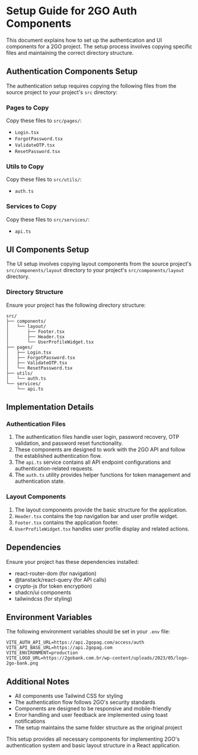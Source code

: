 # Setup Guide for 2GO Auth Components

This document explains how to set up the authentication and UI components for a 2GO project. The setup process involves copying specific files and maintaining the correct directory structure.

## Authentication Components Setup

The authentication setup requires copying the following files from the source project to your project's `src` directory:

### Pages to Copy
Copy these files to `src/pages/`:
- `Login.tsx`
- `ForgotPassword.tsx`
- `ValidateOTP.tsx`
- `ResetPassword.tsx`

### Utils to Copy
Copy these files to `src/utils/`:
- `auth.ts`

### Services to Copy
Copy these files to `src/services/`:
- `api.ts`

## UI Components Setup

The UI setup involves copying layout components from the source project's `src/components/layout` directory to your project's `src/components/layout` directory.

### Directory Structure
Ensure your project has the following directory structure:
```
src/
├── components/
│   └── layout/
│       ├── Footer.tsx
│       ├── Header.tsx
│       └── UserProfileWidget.tsx
├── pages/
│   ├── Login.tsx
│   ├── ForgotPassword.tsx
│   ├── ValidateOTP.tsx
│   └── ResetPassword.tsx
├── utils/
│   └── auth.ts
└── services/
    └── api.ts
```

## Implementation Details

### Authentication Files
1. The authentication files handle user login, password recovery, OTP validation, and password reset functionality.
2. These components are designed to work with the 2GO API and follow the established authentication flow.
3. The `api.ts` service contains all API endpoint configurations and authentication-related requests.
4. The `auth.ts` utility provides helper functions for token management and authentication state.

### Layout Components
1. The layout components provide the basic structure for the application.
2. `Header.tsx` contains the top navigation bar and user profile widget.
3. `Footer.tsx` contains the application footer.
4. `UserProfileWidget.tsx` handles user profile display and related actions.

## Dependencies
Ensure your project has these dependencies installed:
- react-router-dom (for navigation)
- @tanstack/react-query (for API calls)
- crypto-js (for token encryption)
- shadcn/ui components
- tailwindcss (for styling)

## Environment Variables
The following environment variables should be set in your `.env` file:
```
VITE_AUTH_API_URL=https://api.2gopag.com/access/auth
VITE_API_BASE_URL=https://api.2gopag.com
VITE_ENVIRONMENT=production
VITE_LOGO_URL=https://2gobank.com.br/wp-content/uploads/2023/05/logo-2go-bank.png
```

## Additional Notes
- All components use Tailwind CSS for styling
- The authentication flow follows 2GO's security standards
- Components are designed to be responsive and mobile-friendly
- Error handling and user feedback are implemented using toast notifications
- The setup maintains the same folder structure as the original project

This setup provides all necessary components for implementing 2GO's authentication system and basic layout structure in a React application.